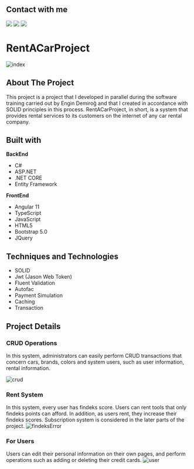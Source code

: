 ## Contact with me

<a href="https://www.linkedin.com/in/arma%C4%9Fan-%C5%9Fahin/"><img src="https://i.hizliresim.com/EArCqX.png"></a>
<a href="mailto:armagan.sahin95@gmail.com"><img src="https://i.hizliresim.com/mISeXV.png"></a>
<a href=""><img src="https://cdn2.iconfinder.com/data/icons/social-media-2285/512/1_Instagram_colored_svg_1-512.png"></a>


# RentACarProject
![index](https://i.hizliresim.com/ehLqJU.png)
## About The Project
This project is a project that I developed in parallel during the software training carried out by Engin Demiroğ and that I created in accordance with SOLID principles in this process.
RentACarProject, in short, is a system that provides rental services to its customers on the internet of any car rental company.

## Built with

<b>BackEnd</b>
<ul>
  <li>C#</li>           
  <li>ASP.NET</li>               
  <li>.NET CORE</li>                            
  <li>Entity Framework</li>    
</ul> 
 

   <b>FrontEnd</b> 
  <ul>
   <li>Angular 11</li>
    <li>TypeScript</li>
   <li>JavaScript</li>
   <li>HTML5</li>
   <li>Bootstrap 5.0</li>
  <li>JQuery</li>
 </ul>
 
## Techniques and Technologies

 <ul>
   <li>SOLID</li>
    <li>Jwt (Jason Web Token)</li>
   <li>Fluent Validation</li>
   <li>Autofac</li>
  <li>Payment Simulation</li>
  <li>Caching</li>
  <li>Transaction</li>
  
 </ul>
 
 ## Project Details
 
### CRUD Operations

In this system, administrators can easily perform CRUD transactions that concern cars, brands, colors and system users, such as user information, rental information.

![crud](https://r.resimlink.com/Bfcqk.png)
 
### Rent System

In this system, every user has findeks score. Users can rent tools that only findeks points can afford. 
In addition, as users rent, they increase their findeks scores.
Subscription system is considered in the later parts of the project.
![findeksError](https://r.resimlink.com/uceJH.png)

### For Users

Users can edit their personal information on their own pages, and perform operations such as adding or deleting their credit cards.
![user](https://r.resimlink.com/U52oxp.png)
